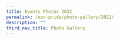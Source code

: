 ```yaml
---
title: Events Photos 2022
permalink: /our-pride/photo-gallery/2022/
description: ""
third_nav_title: Photo Gallery
---
```

